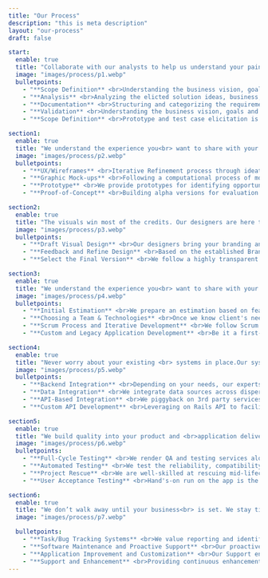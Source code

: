 ```yaml
---
title: "Our Process"
description: "this is meta description"
layout: "our-process"
draft: false

start:
  enable: true
  title: "Collaborate with our analysts to help us understand your pain points<br> and derive at the most optimal solution."
  image: "images/process/p1.webp"
  bulletpoints:
    - "**Scope Definition** <br>Understanding the business vision, goals and objectives."
    - "**Analysis** <br>Analyzing the elicted solution ideas, business, user, functionality."
    - "**Documentation** <br>Structuring and categorizing the requirements. Ensuring every individual."
    - "**Validation** <br>Understanding the business vision, goals and objectives."
    - "**Scope Definition** <br>Prototype and test case elicitation is the key to continual development."

section1:
  enable: true
  title: "We understand the experience you<br> want to share with your users <br>and build that from the scratch."
  image: "images/process/p2.webp"
  bulletpoints:
    - "**UX/Wireframes** <br>Iterative Refinement process through ideation, click-flow generation."
    - "**Graphic Mock-ups** <br>Following a computational process of mocking-up visual page design."
    - "**Prototype** <br>We provide prototypes for identifying opportunities to improve."
    - "**Proof-of-Concept** <br>Building alpha versions for evaluation and validation with all stakeholders."

section2:
  enable: true
  title: "The visuals win most of the credits. Our designers are here to give a treat to your users and your business."
  image: "images/process/p3.webp"
  bulletpoints:
    - "**Draft Visual Design** <br>Our designers bring your branding and identity to your applications."
    - "**Feedback and Refine Design** <br>Based on the established Brand Concept provided by the client."
    - "**Select the Final Version** <br>We follow a highly transparent iterative approach to the flexible design."

section3:
  enable: true
  title: "We understand the experience you<br> want to share with your users and build that from the scratch."
  image: "images/process/p4.webp"
  bulletpoints:
    - "**Initial Estimation** <br>We prepare an estimation based on features, your vision"
    - "**Choosing a Team & Technologies** <br>Once we know client's needs, we typically proceed have teams."
    - "**Scrum Process and Iterative Development** <br>We follow Scrum Process that keeps the client up-to-date."
    - "**Custom and Legacy Application Development** <br>Be it a first-of-a-kind ERP, a start-up idea or your existing IT infrastructure"

section4:
  enable: true
  title: "Never worry about your existing <br> systems in place.Our systems seamlessly collaborate with<br> yours"
  image: "images/process/p5.webp"
  bulletpoints:
    - "**Backend Integration** <br>Depending on your needs, our experts can create a consolidated"
    - "**Data Integration** <br>We integrate data sources across dispersed IT-environments"
    - "**API-Based Integration** <br>We piggyback on 3rd party services' APIs so that you can"
    - "**Custom API Development** <br>Leveraging on Rails API to facilitate the implementation of custom integration"

section5:
  enable: true
  title: "We build quality into your product and <br>application delivery lifecycle at any <br> stage of your project by constantly testing"
  image: "images/process/p6.webp"
  bulletpoints:
    - "**Full-Cycle Testing** <br>We render QA and testing services along the whole development lifecycle"
    - "**Automated Testing** <br>We test the reliability, compatibility, performance"
    - "**Project Rescue** <br>We are well-skilled at rescuing mid-lifecycle projects"
    - "**User Acceptance Testing** <br>Hand's-on run on the app is the best way to experience the functions and usability"

section6:
  enable: true
  title: "We don’t walk away until your business<br> is set. We stay till the system solves <br>your purpose"
  image: "images/process/p7.webp"

  bulletpoints:
    - "**Task/Bug Tracking Systems** <br>We value reporting and identifying defects into account"
    - "**Software Maintenance and Proactive Support** <br>Our proactive approach lets us warn the customer if a backup is needed"
    - "**Application Improvement and Customization** <br>Our Support engineers revise the application's current state"
    - "**Support and Enhancement** <br>Providing continuous enhancement support to make the app evolve through usage feedback"
---
```

